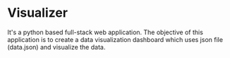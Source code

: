 # Visualizer
It's a python based full-stack web application. The objective of this application is to create a data visualization dashboard which uses json file (data.json) and visualize the data.
